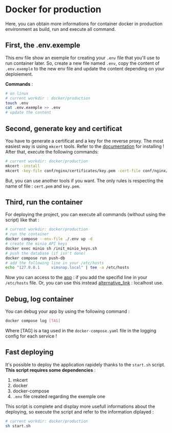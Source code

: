 # Docker for production

Here, you can obtain more informations for container docker in production environment as build, run and execute all command.

## First, the .env.exemple

This env file show an exemple for creating your `.env` file that you'll use to run container later. So, create a new file named `.env`, copy the content of `.env.exemple` to the new env file and update the content depending on your deploiement.

**Commands** :

```bash
# on linux
# current workdir : docker/production
touch .env
cat .env.exemple >> .env
# update the content
```

## Second, generate key and certificat

You have to generate a certificat and a key for the reverse proxy.
The most easiest way is using `mkcert` tools. Refer to the [documentation](https://github.com/FiloSottile/mkcert) for installing !
After that, execute the following commands:

```bash
# current workdir: docker/production
mkcert -install
mkcert -key-file conf/nginx/certificates/key.pem -cert-file conf/nginx/certificates/cert.pem vimsnap.local vimsnap.local
```

But, you can use another tools if you want. The only rules is respecting the name of file : `cert.pem` and `key.pem`.

## Third, run the container

For deploying the project, you can execute all commands (without using the script) like that :

```bash
# current workdir: docker/production
# run the container
docker compose --env-file ./.env up -d
# create the minio API keys
docker exec minio sh /init_minio_keys.sh
# push the database (if isn't done)
docker compose run push-db
# add the following line in your /etc/hosts
echo "127.0.0.1     vimsnap.local" | tee -a /etc/hosts
```

Now you can access to the [app](https://vimsnap:8443) : if you add the specifid line in your `/etc/hosts` file. Or, you can use this instead [alternative_link](https://127.0.0.1:8443) : localhost use.

## Debug, log container

You can debug your app by using the following command :

```bash
docker compose log [TAG]
```

Where [TAG] is a tag used in the `docker-compose.yaml` file in the logging config for each service !

## Fast deploying

It's possible to deploy the application rapidely thanks to the `start.sh` script.
**This script requires some dependencies** :

1. mkcert
2. docker
3. docker-compose
4. `.env` file created regarding the exemple one

This script is complete and display more usefull informations about the deploying, so execute the script and refer to the information diplayed :

```bash
# current workdir: docker/production
sh start.sh
```
